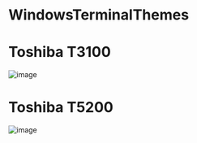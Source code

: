 # WindowsTerminalThemes



<h1>Toshiba T3100</h1>

![image](https://user-images.githubusercontent.com/38451588/120907888-c2352400-c6a8-11eb-84e4-590e980f77fe.png)



<h1>Toshiba T5200</h1>

![image](https://user-images.githubusercontent.com/38451588/120908149-d9751100-c6aa-11eb-8163-cd8679595b4e.png)

